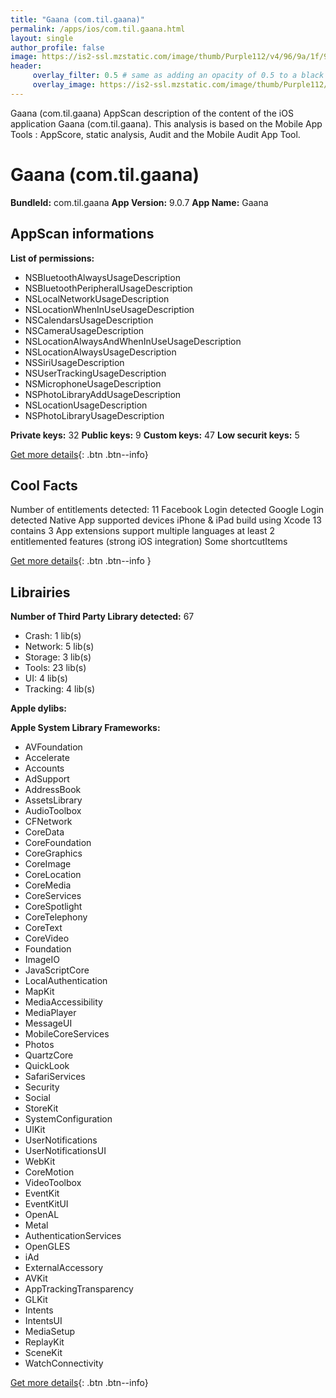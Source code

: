 ```yaml
---
title: "Gaana (com.til.gaana)"
permalink: /apps/ios/com.til.gaana.html
layout: single
author_profile: false
image: https://is2-ssl.mzstatic.com/image/thumb/Purple112/v4/96/9a/1f/969a1fec-daf4-1197-5f37-cd6a36ef77e2/AppIconProd-1x_U007emarketing-0-10-0-85-220.png/512x512bb.jpg
header: 
     overlay_filter: 0.5 # same as adding an opacity of 0.5 to a black background
     overlay_image: https://is2-ssl.mzstatic.com/image/thumb/Purple112/v4/96/9a/1f/969a1fec-daf4-1197-5f37-cd6a36ef77e2/AppIconProd-1x_U007emarketing-0-10-0-85-220.png/512x512bb.jpg
---
```

Gaana (com.til.gaana) AppScan description of the content of the iOS application Gaana (com.til.gaana). This analysis is based on the Mobile App Tools : AppScore, static analysis, Audit and the Mobile Audit App Tool.

# Gaana (com.til.gaana)

**BundleId:** com.til.gaana
**App Version:** 9.0.7
**App Name:** Gaana


## AppScan informations 

**List of permissions:** 
- NSBluetoothAlwaysUsageDescription
- NSBluetoothPeripheralUsageDescription
- NSLocalNetworkUsageDescription
- NSLocationWhenInUseUsageDescription
- NSCalendarsUsageDescription
- NSCameraUsageDescription
- NSLocationAlwaysAndWhenInUseUsageDescription
- NSLocationAlwaysUsageDescription
- NSSiriUsageDescription
- NSUserTrackingUsageDescription
- NSMicrophoneUsageDescription
- NSPhotoLibraryAddUsageDescription
- NSLocationUsageDescription
- NSPhotoLibraryUsageDescription
  
  
**Private keys:** 32
**Public keys:** 9
**Custom keys:** 47
**Low securit keys:** 5
  
[Get more details](/pricing.html){: .btn .btn--info}

## Cool Facts

Number of entitlements detected: 11
Facebook Login detected
Google Login detected
Native App
supported devices iPhone & iPad
build using Xcode 13
contains 3 App extensions
support multiple languages
at least 2 entitlemented features (strong iOS integration)
Some shortcutItems 
  
[Get more details](/pricing.html){: .btn .btn--info }

## Librairies 
**Number of Third Party Library detected:** 67
- Crash: 1 lib(s)
- Network: 5 lib(s)
- Storage: 3 lib(s)
- Tools: 23 lib(s)
- UI: 4 lib(s)
- Tracking: 4 lib(s)


**Apple dylibs:**


**Apple System Library Frameworks:**
- AVFoundation
- Accelerate
- Accounts
- AdSupport
- AddressBook
- AssetsLibrary
- AudioToolbox
- CFNetwork
- CoreData
- CoreFoundation
- CoreGraphics
- CoreImage
- CoreLocation
- CoreMedia
- CoreServices
- CoreSpotlight
- CoreTelephony
- CoreText
- CoreVideo
- Foundation
- ImageIO
- JavaScriptCore
- LocalAuthentication
- MapKit
- MediaAccessibility
- MediaPlayer
- MessageUI
- MobileCoreServices
- Photos
- QuartzCore
- QuickLook
- SafariServices
- Security
- Social
- StoreKit
- SystemConfiguration
- UIKit
- UserNotifications
- UserNotificationsUI
- WebKit
- CoreMotion
- VideoToolbox
- EventKit
- EventKitUI
- OpenAL
- Metal
- AuthenticationServices
- OpenGLES
- iAd
- ExternalAccessory
- AVKit
- AppTrackingTransparency
- GLKit
- Intents
- IntentsUI
- MediaSetup
- ReplayKit
- SceneKit
- WatchConnectivity


  
[Get more details](/pricing.html){: .btn .btn--info}

